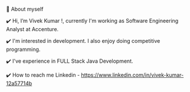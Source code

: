 🌱 About myself

✔️ Hi, I’m Vivek Kumar !, currently I'm working as Software Engineering Analyst at Accenture.

✔️ I'm interested in development. I also enjoy doing competitive programming.

✔️ I've experience in FULL Stack Java Development.

✔️ How to reach me Linkedin - https://www.linkedin.com/in/vivek-kumar-12a57714b

<!---
iamVivekOfficial/iamVivekOfficial is a ✨ special ✨ repository because its `README.md` (this file) appears on your GitHub profile.
You can click the Preview link to take a look at your changes.
--->
